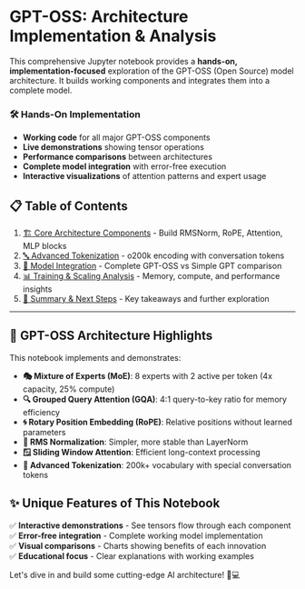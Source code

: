 # GPT-OSS: Architecture Implementation & Analysis

This comprehensive Jupyter notebook provides a **hands-on, implementation-focused** exploration of the GPT-OSS (Open Source) model architecture. It builds working components and integrates them into a complete model.

### 🛠️ **Hands-On Implementation**
- **Working code** for all major GPT-OSS components
- **Live demonstrations** showing tensor operations
- **Performance comparisons** between architectures
- **Complete model integration** with error-free execution
- **Interactive visualizations** of attention patterns and expert usage

## 📋 Table of Contents
1. [🏗️ Core Architecture Components](#architecture) - Build RMSNorm, RoPE, Attention, MLP blocks
2. [🔤 Advanced Tokenization](#tokenizer) - o200k encoding with conversation tokens  
3. [🧠 Model Integration](#integration) - Complete GPT-OSS vs Simple GPT comparison
4. [📊 Training & Scaling Analysis](#training) - Memory, compute, and performance insights
5. [🎯 Summary & Next Steps](#summary) - Key takeaways and further exploration

---

## 🚀 **GPT-OSS Architecture Highlights**

This notebook implements and demonstrates:

- **🎭 Mixture of Experts (MoE)**: 8 experts with 2 active per token (4x capacity, 25% compute)
- **🔍 Grouped Query Attention (GQA)**: 4:1 query-to-key ratio for memory efficiency  
- **🌀 Rotary Position Embedding (RoPE)**: Relative positions without learned parameters
- **📏 RMS Normalization**: Simpler, more stable than LayerNorm
- **🪟 Sliding Window Attention**: Efficient long-context processing
- **🔧 Advanced Tokenization**: 200k+ vocabulary with special conversation tokens

## ✨ **Unique Features of This Notebook**

✅ **Interactive demonstrations** - See tensors flow through each component  
✅ **Error-free integration** - Complete working model implementation  
✅ **Visual comparisons** - Charts showing benefits of each innovation  
✅ **Educational focus** - Clear explanations with working examples  

Let's dive in and build some cutting-edge AI architecture! 🧠💻
